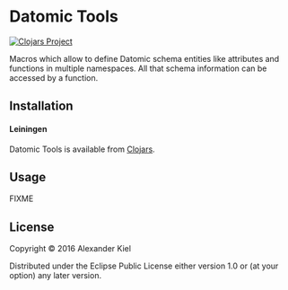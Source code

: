 # Datomic Tools

[![Clojars Project](https://img.shields.io/clojars/v/org.clojars.akiel/datomic-tools.svg)](https://clojars.org/org.clojars.akiel/datomic-tools)

Macros which allow to define Datomic schema entities like attributes and functions in multiple namespaces. All that schema information can be accessed by a function.

## Installation

#### Leiningen

Datomic Tools is available from [Clojars](https://clojars.org/org.clojars.akiel/datomic-tools).

## Usage

FIXME

## License

Copyright © 2016 Alexander Kiel

Distributed under the Eclipse Public License either version 1.0 or (at
your option) any later version.
